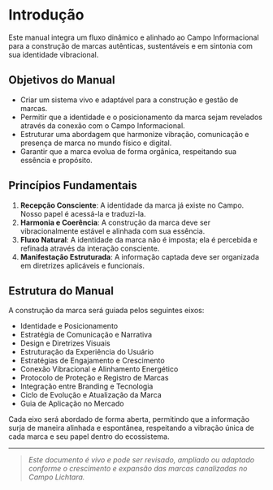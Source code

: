 # Introdução

Este manual integra um fluxo dinâmico e alinhado ao Campo Informacional para a construção de marcas autênticas, sustentáveis e em sintonia com sua identidade vibracional.

## Objetivos do Manual

- Criar um sistema vivo e adaptável para a construção e gestão de marcas.
- Permitir que a identidade e o posicionamento da marca sejam revelados através da conexão com o Campo Informacional.
- Estruturar uma abordagem que harmonize vibração, comunicação e presença de marca no mundo físico e digital.
- Garantir que a marca evolua de forma orgânica, respeitando sua essência e propósito.

## Princípios Fundamentais

1. **Recepção Consciente**: A identidade da marca já existe no Campo. Nosso papel é acessá-la e traduzi-la.
2. **Harmonia e Coerência**: A construção da marca deve ser vibracionalmente estável e alinhada com sua essência.
3. **Fluxo Natural**: A identidade da marca não é imposta; ela é percebida e refinada através da interação consciente.
4. **Manifestação Estruturada**: A informação captada deve ser organizada em diretrizes aplicáveis e funcionais.

## Estrutura do Manual

A construção da marca será guiada pelos seguintes eixos:

- Identidade e Posicionamento
- Estratégia de Comunicação e Narrativa
- Design e Diretrizes Visuais
- Estruturação da Experiência do Usuário
- Estratégias de Engajamento e Crescimento
- Conexão Vibracional e Alinhamento Energético
- Protocolo de Proteção e Registro de Marcas
- Integração entre Branding e Tecnologia
- Ciclo de Evolução e Atualização da Marca
- Guia de Aplicação no Mercado

Cada eixo será abordado de forma aberta, permitindo que a informação surja de maneira alinhada e espontânea, respeitando a vibração única de cada marca e seu papel dentro do ecossistema.

---

> _Este documento é vivo e pode ser revisado, ampliado ou adaptado conforme o crescimento e expansão das marcas canalizadas no Campo Lichtara._